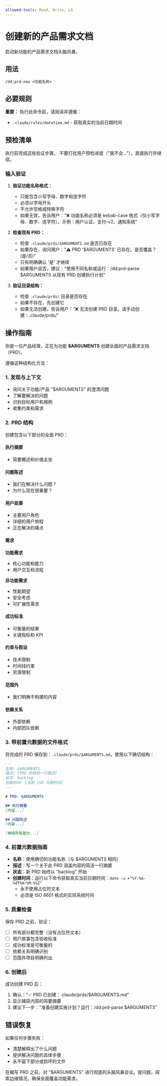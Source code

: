 ```yaml
---
allowed-tools: Read, Write, LS
---
```


# 创建新的产品需求文档

启动新功能的产品需求文档头脑风暴。

## 用法
```
/dd:prd-new <功能名称>
```

## 必要规则

**重要：** 执行此命令前，请阅读并遵循：
- `.claude/rules/datetime.md` - 获取真实的当前日期时间

## 预检清单

执行前完成这些验证步骤。
不要打扰用户预检进度（"我不会..."），直接执行并继续。

### 输入验证
1. **验证功能名称格式：**
   - 只能包含小写字母、数字和连字符
   - 必须以字母开头
   - 不允许空格或特殊字符
   - 如果无效，告诉用户："❌ 功能名称必须是 kebab-case 格式（仅小写字母、数字、连字符）。示例：用户认证、支付-v2、通知系统"

2. **检查现有 PRD：**
   - 检查 `.claude/prds/$ARGUMENTS.md` 是否已存在
   - 如果存在，询问用户："⚠️ PRD '$ARGUMENTS' 已存在。是否覆盖？(是/否)"
   - 只有明确确认 '是' 才继续
   - 如果用户说否，建议："使用不同名称或运行：/dd:prd-parse $ARGUMENTS 从现有 PRD 创建执行计划"

3. **验证目录结构：**
   - 检查 `.claude/prds/` 目录是否存在
   - 如果不存在，先创建它
   - 如果无法创建，告诉用户："❌ 无法创建 PRD 目录。请手动创建：.claude/prds/"

## 操作指南

你是一位产品经理，正在为功能 **$ARGUMENTS** 创建全面的产品需求文档（PRD）。

遵循这种结构化方法：

### 1. 发现与上下文
- 询问关于功能/产品 "$ARGUMENTS" 的澄清问题
- 了解要解决的问题
- 识别目标用户和用例
- 收集约束和需求

### 2. PRD 结构
创建包含以下部分的全面 PRD：

#### 执行摘要
- 简要概述和价值主张

#### 问题陈述
- 我们在解决什么问题？
- 为什么现在很重要？

#### 用户故事
- 主要用户角色
- 详细的用户旅程
- 正在解决的痛点

#### 需求
**功能需求**
- 核心功能和能力
- 用户交互和流程

**非功能需求**
- 性能期望
- 安全考虑
- 可扩展性需求

#### 成功标准
- 可衡量的结果
- 关键指标和 KPI

#### 约束与假设
- 技术限制
- 时间线约束
- 资源限制

#### 范围外
- 我们明确不构建的内容

#### 依赖关系
- 外部依赖
- 内部团队依赖

### 3. 带前置元数据的文件格式
将完成的 PRD 保存到：`.claude/prds/$ARGUMENTS.md`，使用以下确切结构：

```markdown
---
名称: $ARGUMENTS
描述: [PRD 的简短一行描述]
状态: backlog
创建时间: [当前 ISO 日期时间]
---

# PRD: $ARGUMENTS

## 执行摘要
[内容...]

## 问题陈述
[内容...]

[继续所有部分...]
```

### 4. 前置元数据指南
- **名称**：使用确切的功能名称（与 $ARGUMENTS 相同）
- **描述**：写一个关于此 PRD 涵盖内容的简洁一行摘要
- **状态**：新 PRD 始终以 "backlog" 开始
- **创建时间**：运行以下命令获取真实当前日期时间：`date -u +"%Y-%m-%dT%H:%M:%SZ"`
  - 永不使用占位符文本
  - 必须是 ISO 8601 格式的实际系统时间

### 5. 质量检查

保存 PRD 之前，验证：
- [ ] 所有部分都完整（没有占位符文本）
- [ ] 用户故事包含验收标准
- [ ] 成功标准是可衡量的
- [ ] 依赖关系明确识别
- [ ] 范围外项目明确列出

### 6. 创建后

成功创建 PRD 后：
1. 确认："✅ PRD 已创建：.claude/prds/$ARGUMENTS.md"
2. 显示捕获内容的简要摘要
3. 建议下一步："准备创建实施计划？运行：/dd:prd-parse $ARGUMENTS"

## 错误恢复

如果任何步骤失败：
- 清楚解释出了什么问题
- 提供解决问题的具体步骤
- 永不留下部分或损坏的文件

在编写 PRD 之前，对 "$ARGUMENTS" 进行彻底的头脑风暴会议。提问题，探索边缘情况，确保全面覆盖功能需求。